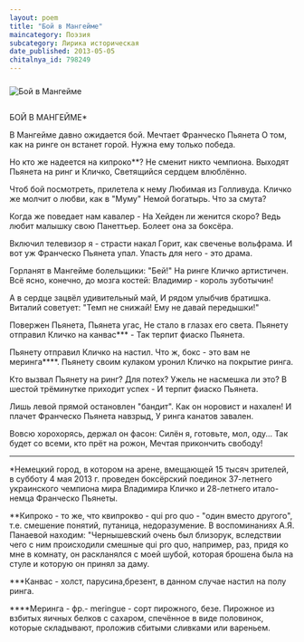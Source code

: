 ```yaml
---
layout: poem
title: "Бой в Мангейме"
maincategory: Поэзия
subcategory: Лирика историческая
date_published: 2013-05-05
chitalnya_id: 798249
---
```


<img src="http://img01.chitalnya.ru/upload2/380/52980752475559.jpg" style="margin-top:10px; margin-bottom:15px" alt ="Бой в Мангейме" title="Бой в Мангейме">


БОЙ В МАНГЕЙМЕ\*

В Мангейме давно ожидается бой.
Мечтает Франческо Пьянета
О том, как на ринге он встанет горой.
Нужна ему только победа.

Но кто же надеется на кипроко\*\*?
Не сменит никто чемпиона.
Выходят Пьянета на ринг и Кличко,
Светящийся сердцем влюблённо.

Чтоб бой посмотреть, прилетела к нему
Любимая из Голливуда.
Кличко же молчит о любви, как в "Муму"
Немой богатырь. Что за смута?

Когда же поведает нам кавалер -
На Хейден ли женится скоро?
Ведь любит малышку свою Панеттьер.
Болеет она за боксёра.

Включил телевизор я - страсти накал
Горит, как свеченье вольфрама.
И вот уж Франческо Пьянета упал.
Упасть для него - это драма.

Горланят в Мангейме болельщики: "Бей!"
На ринге Кличко артистичен.
Всё ясно, конечно, до мозга костей:
Владимир - король зуботычин!

А в сердце зацвёл удивительный май,
И рядом улыбчив братишка.
Виталий советует: "Темп не снижай!
Ему не давай передышки!"

Повержен Пьянета, Пьянета угас,
Не стало в глазах его  света.
Пьянету отправил Кличко на канвас\*\*\* -
Так терпит фиаско Пьянета.

Пьянету отправил Кличко на настил.
Что ж, бокс - это вам не меринга\*\*\*\*.
Пьянету своим кулаком уронил
Кличко на покрытие ринга.

Кто вызвал Пьянету на ринг? Для потех?
Ужель не насмешка ли это?
В шестой трёминутке приходит успех -
И терпит фиаско Пьянета.

Лишь левой прямой остановлен "бандит".
Как он норовист и нахален!
И плачет Франческо Пьянета навзрыд,
У ринга канатов завален.

Вовсю хорохорясь, держал он фасон:
Силён я, готовьте, мол, оду...
Так будет со всеми, кто прёт на рожон,
Мечтая прикончить свободу!

___________________
\*Немецкий город, в котором на арене, вмещающей 15 тысяч зрителей, 
в субботу 4 мая 2013 г. проведен боксёрский поединок 37-летнего 
украинского чемпиона мира Владимира Кличко и 28-летнего итало-немца
Франческо Пьянеты.

\*\*Кипроко - то же, что квипрокво - qui pro quo - 
"один вместо другого", т.е. смешение понятий,
путаница, недоразумение. В воспоминаниях А.Я.
Панаевой находим: "Чернышевский очень был близорук, 
вследствии чего с ним происходили смешные qui pro
quo, например, раз, придя ко мне в комнату, он
раскланялся с моей шубой, которая брошена была на 
стуле и которую он принял за даму.

\*\*\*Канвас - холст, парусина,брезент, в данном случае
настил на полу ринга. 

\*\*\*\*Меринга - фр.- meringue - сорт пирожного, безе. 
Пирожное из взбитых яичных белков с сахаром, спечённое 
в виде половинок, которые складывают, проложив сбитыми 
сливками или вареньем.






